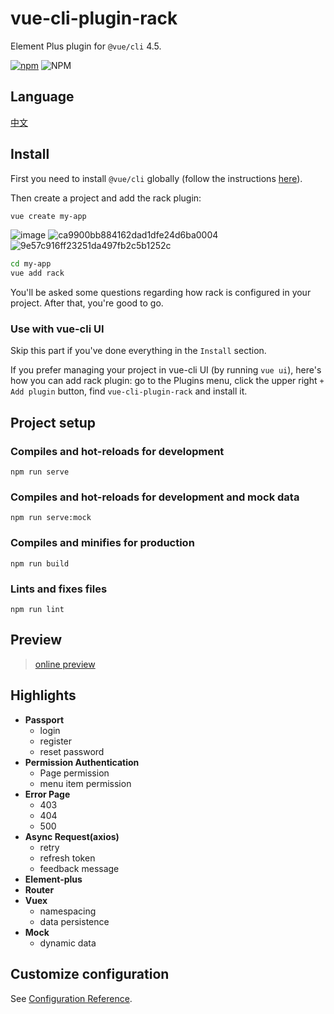 # vue-cli-plugin-rack
Element Plus plugin for `@vue/cli` 4.5.

[![npm](https://img.shields.io/npm/dm/vue-cli-plugin-rack.svg)](https://github.com/guoweiTang/vue-cli-plugin-rack)
![NPM](https://img.shields.io/npm/l/vue-cli-plugin-rack)

## Language
[中文](https://github.com/guoweiTang/vue-cli-plugin-rack/blob/master/README.zh.md)

## Install

First you need to install `@vue/cli` globally (follow the instructions [here](https://cli.vuejs.org/)).

Then create a project and add the rack plugin:

```bash
vue create my-app
```
![image](https://user-images.githubusercontent.com/8178166/135064607-68168bc4-5db6-450c-8c63-0d56f0f96518.png)
![ca9900bb884162dad1dfe24d6ba0004](https://user-images.githubusercontent.com/8178166/135064237-1375cbaa-afbe-4e8f-85ae-6fb972b3372a.png)
![9e57c916ff23251da497fb2c5b1252c](https://user-images.githubusercontent.com/8178166/135064278-c74b2018-9484-45da-a7e6-180a068ff140.png)
```bash
cd my-app
vue add rack
```

You'll be asked some questions regarding how rack is configured in your project. After that, you're good to go.
### Use with vue-cli UI

Skip this part if you've done everything in the `Install` section.

If you prefer managing your project in vue-cli UI (by running `vue ui`), here's how you can add rack plugin: go to the Plugins menu, click the upper right `+ Add plugin` button, find `vue-cli-plugin-rack` and install it.
## Project setup

### Compiles and hot-reloads for development
```
npm run serve
```
### Compiles and hot-reloads for development and mock data
```
npm run serve:mock
```
### Compiles and minifies for production
```
npm run build
```

### Lints and fixes files
```
npm run lint
```
## Preview
> [online preview](https://guoweitang.net/)

## Highlights
- **Passport**
  - login
  - register
  - reset password
- **Permission Authentication**
  - Page permission
  - menu item permission
- **Error Page**
  - 403
  - 404
  - 500
- **Async Request(axios)**
  - retry
  - refresh token 
  - feedback message
- **Element-plus**
- **Router**
- **Vuex**
  - namespacing
  - data persistence
- **Mock**
  - dynamic data

## Customize configuration
See [Configuration Reference](https://cli.vuejs.org/config/).

